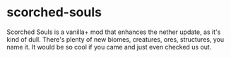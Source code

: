 # scorched-souls
Scorched Souls is a vanilla+ mod that enhances the nether update, as it's kind of dull. There's plenty of new biomes, creatures, ores, structures, you name it.  It would be so cool if you came and just even checked us out.

